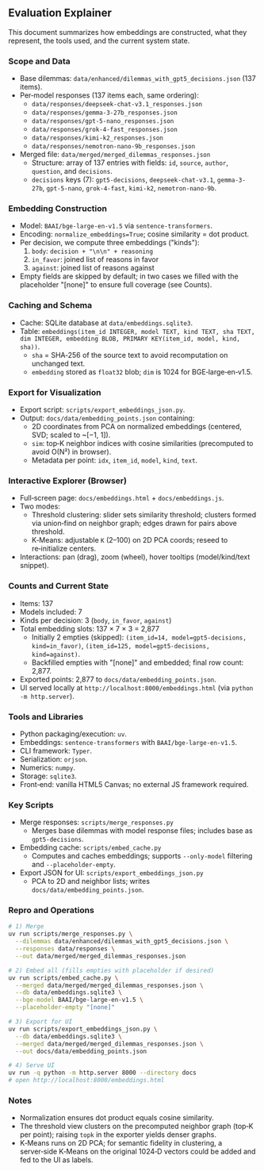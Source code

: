 ## Evaluation Explainer

This document summarizes how embeddings are constructed, what they represent, the tools used, and the current system state.

### Scope and Data
- Base dilemmas: `data/enhanced/dilemmas_with_gpt5_decisions.json` (137 items).
- Per‑model responses (137 items each, same ordering):
  - `data/responses/deepseek-chat-v3.1_responses.json`
  - `data/responses/gemma-3-27b_responses.json`
  - `data/responses/gpt-5-nano_responses.json`
  - `data/responses/grok-4-fast_responses.json`
  - `data/responses/kimi-k2_responses.json`
  - `data/responses/nemotron-nano-9b_responses.json`
- Merged file: `data/merged/merged_dilemmas_responses.json`
  - Structure: array of 137 entries with fields: `id`, `source`, `author`, `question`, and `decisions`.
  - `decisions` keys (7): `gpt5-decisions`, `deepseek-chat-v3.1`, `gemma-3-27b`, `gpt-5-nano`, `grok-4-fast`, `kimi-k2`, `nemotron-nano-9b`.

### Embedding Construction
- Model: `BAAI/bge-large-en-v1.5` via `sentence-transformers`.
- Encoding: `normalize_embeddings=True`; cosine similarity = dot product.
- Per decision, we compute three embeddings ("kinds"):
  1. `body`: `decision + "\n\n" + reasoning`
  2. `in_favor`: joined list of reasons in favor
  3. `against`: joined list of reasons against
- Empty fields are skipped by default; in two cases we filled with the placeholder "[none]" to ensure full coverage (see Counts).

### Caching and Schema
- Cache: SQLite database at `data/embeddings.sqlite3`.
- Table: `embeddings(item_id INTEGER, model TEXT, kind TEXT, sha TEXT, dim INTEGER, embedding BLOB, PRIMARY KEY(item_id, model, kind, sha))`.
  - `sha` = SHA‑256 of the source text to avoid recomputation on unchanged text.
  - `embedding` stored as `float32` blob; `dim` is 1024 for BGE‑large‑en‑v1.5.

### Export for Visualization
- Export script: `scripts/export_embeddings_json.py`.
- Output: `docs/data/embedding_points.json` containing:
  - 2D coordinates from PCA on normalized embeddings (centered, SVD; scaled to ~[−1, 1]).
  - `sim`: top‑K neighbor indices with cosine similarities (precomputed to avoid O(N²) in browser).
  - Metadata per point: `idx`, `item_id`, `model`, `kind`, `text`.

### Interactive Explorer (Browser)
- Full‑screen page: `docs/embeddings.html` + `docs/embeddings.js`.
- Two modes:
  - Threshold clustering: slider sets similarity threshold; clusters formed via union‑find on neighbor graph; edges drawn for pairs above threshold.
  - K‑Means: adjustable `K` (2–100) on 2D PCA coords; reseed to re‑initialize centers.
- Interactions: pan (drag), zoom (wheel), hover tooltips (model/kind/text snippet).

### Counts and Current State
- Items: 137
- Models included: 7
- Kinds per decision: 3 (`body`, `in_favor`, `against`)
- Total embedding slots: 137 × 7 × 3 = 2,877
  - Initially 2 empties (skipped): `(item_id=14, model=gpt5-decisions, kind=in_favor)`, `(item_id=125, model=gpt5-decisions, kind=against)`.
  - Backfilled empties with "[none]" and embedded; final row count: 2,877.
- Exported points: 2,877 to `docs/data/embedding_points.json`.
- UI served locally at `http://localhost:8000/embeddings.html` (via `python -m http.server`).

### Tools and Libraries
- Python packaging/execution: `uv`.
- Embeddings: `sentence-transformers` with `BAAI/bge-large-en-v1.5`.
- CLI framework: `Typer`.
- Serialization: `orjson`.
- Numerics: `numpy`.
- Storage: `sqlite3`.
- Front‑end: vanilla HTML5 Canvas; no external JS framework required.

### Key Scripts
- Merge responses: `scripts/merge_responses.py`
  - Merges base dilemmas with model response files; includes base as `gpt5-decisions`.
- Embedding cache: `scripts/embed_cache.py`
  - Computes and caches embeddings; supports `--only-model` filtering and `--placeholder-empty`.
- Export JSON for UI: `scripts/export_embeddings_json.py`
  - PCA to 2D and neighbor lists; writes `docs/data/embedding_points.json`.

### Repro and Operations
```bash
# 1) Merge
uv run scripts/merge_responses.py \
  --dilemmas data/enhanced/dilemmas_with_gpt5_decisions.json \
  --responses data/responses \
  --out data/merged/merged_dilemmas_responses.json

# 2) Embed all (fills empties with placeholder if desired)
uv run scripts/embed_cache.py \
  --merged data/merged/merged_dilemmas_responses.json \
  --db data/embeddings.sqlite3 \
  --bge-model BAAI/bge-large-en-v1.5 \
  --placeholder-empty "[none]"

# 3) Export for UI
uv run scripts/export_embeddings_json.py \
  --db data/embeddings.sqlite3 \
  --merged data/merged/merged_dilemmas_responses.json \
  --out docs/data/embedding_points.json

# 4) Serve UI
uv run -q python -m http.server 8000 --directory docs
# open http://localhost:8000/embeddings.html
```

### Notes
- Normalization ensures dot product equals cosine similarity.
- The threshold view clusters on the precomputed neighbor graph (top‑K per point); raising `topk` in the exporter yields denser graphs.
- K‑Means runs on 2D PCA; for semantic fidelity in clustering, a server‑side K‑Means on the original 1024‑D vectors could be added and fed to the UI as labels.


